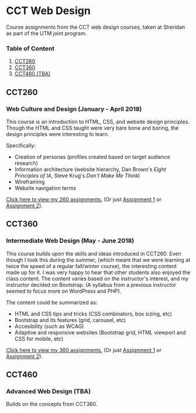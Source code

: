# CCT Web Design
Course assignments from the CCT web design courses, taken at Sheridan as part of the UTM joint program.

### Table of Content
1. [CCT260](#cct260)
2. [CCT360](#cct360)
3. [CCT460 (TBA)](#cct460)

## CCT260
### Web Culture and Design (January - April 2018)
This course is an introduction to HTML, CSS, and website design principles. Though the HTML and CSS taught were very bare bone and boring, the design principles were interesting to learn. 

Specifically:
  - Creation of personas (profiles created based on target audience research)
  - Information architecture (website hierarchy, Dan Brown's *Eight Principles of IA*, Steve Krug's *Don't Make Me Think*)
  - Wireframing
  - Website navigation terms
  
[Click here to view my 260 assignments.](260)
(Or just [Assignment 1](260/a1) or [Assignment 2](260/a2)).

## CCT360
### Intermediate Web Design (May - June 2018)
This course builds upon the skills and ideas introduced in CCT260. Even though I took this during the summer, (which meant that we were learning at twice the speed of a regular fall/winter course), the interesting content made up for it. I was very happy to hear that other students also enjoyed the class content. The content varies based on the instructor's interest, and my instructor decided on Bootstrap. (A syllabus from a previous instructor seemed to focus more on WordPress and PHP).

The content could be summarized as:
  - HTML and CSS tips and tricks (CSS combinators, box sizing, etc)
  - Bootstrap and its features (grid, carousel, etc)
  - Accesibility (such as WCAG)
  - Adaptive and responsive websites (Bootstrap grid, HTML viewport and CSS for mobile, etc)
    
[Click here to view my 360 assignments.](360)
(Or just [Assignment 1](360/a1) or [Assignment 2](360/a2)).
  
## CCT460
### Advanced Web Design (TBA)
Builds on the concepts from CCT360.
